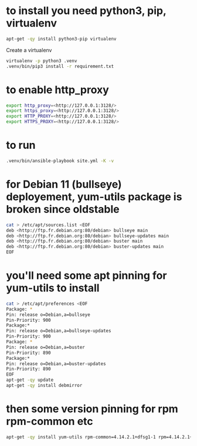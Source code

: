 # to install you need python3, pip, virtualenv

```bash
apt-get -qy install python3-pip virtualenv
```

Create a virtualenv

```bash
virtualenv -p python3 .venv
.venv/bin/pip3 install -r requirement.txt
```

# to enable http_proxy

```bash
export http_proxy=<http://127.0.0.1:3128/>
export https_proxy=<http://127.0.0.1:3128/>
export HTTP_PROXY=<http://127.0.0.1:3128/>
export HTTPS_PROXY=<http://127.0.0.1:3128/>
```

# to run

```bash
.venv/bin/ansible-playbook site.yml -K -v
```

# for Debian 11 (bullseye) deployement, yum-utils package is broken since oldstable

```bash
cat > /etc/apt/sources.list <EOF
deb <http://ftp.fr.debian.org:80/debian> bullseye main
deb <http://ftp.fr.debian.org:80/debian> bullseye-updates main
deb <http://ftp.fr.debian.org:80/debian> buster main
deb <http://ftp.fr.debian.org:80/debian> buster-updates main
EOF
```

# you'll need some apt pinning for yum-utils to install
```bash
cat > /etc/apt/preferences <EOF
Package: *
Pin: release o=Debian,a=bullseye
Pin-Priority: 900
Package:*
Pin: release o=Debian,a=bullseye-updates
Pin-Priority: 900
Package: *
Pin: release o=Debian,a=buster
Pin-Priority: 890
Package:*
Pin: release o=Debian,a=buster-updates
Pin-Priority: 890
EOF
apt-get -qy update
apt-get -qy install debmirror
```

# then some version pinning for rpm rpm-common etc

```bash
apt-get -qy install yum-utils rpm-common=4.14.2.1+dfsg1-1 rpm=4.14.2.1+dfsg1-1 rpm2cpio=4.14.2.1+dfsg1-1 debugedit=4.14.2.1+dfsg1-1
```
